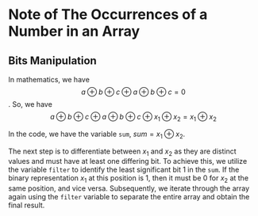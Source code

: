 # Note of The Occurrences of a Number in an Array
## Bits Manipulation
In mathematics, we have $$a \oplus b \oplus c \oplus a \oplus b \oplus c = 0$$. So, we have $$a \oplus b \oplus c \oplus a \oplus b \oplus c \oplus x_1 \oplus x_2 = x_1 \oplus x_2$$

In the code, we have the variable `sum`, $sum = x_1 \oplus x_2$.

The next step is to differentiate between $x_1$ and $x_2$ as they are distinct values and must have at least one differing bit.
To achieve this, we utilize the variable `filter` to identify the least significant bit 1 in the `sum`. If the binary 
representation $x_1$ at this position is 1, then it must be 0 for $x_2$ at the same position, and vice versa. Subsequently, 
we iterate through the array again using the `filter` variable to separate the entire array and obtain the final result.
